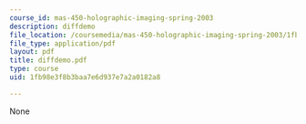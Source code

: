 ```yaml
---
course_id: mas-450-holographic-imaging-spring-2003
description: diffdemo
file_location: /coursemedia/mas-450-holographic-imaging-spring-2003/1fb98e3f8b3baa7e6d937e7a2a0182a8_diffdemo.pdf
file_type: application/pdf
layout: pdf
title: diffdemo.pdf
type: course
uid: 1fb98e3f8b3baa7e6d937e7a2a0182a8

---
```

None
